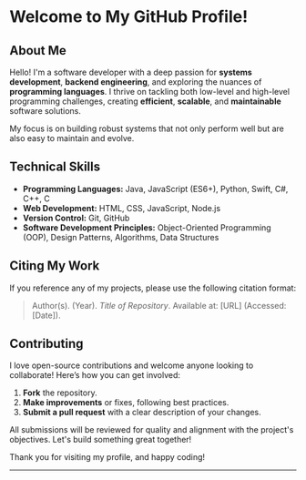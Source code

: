 # Welcome to My GitHub Profile!

## About Me
Hello! I'm a software developer with a deep passion for **systems development**, **backend engineering**, and exploring the nuances of **programming languages**. I thrive on tackling both low-level and high-level programming challenges, creating **efficient**, **scalable**, and **maintainable** software solutions.

My focus is on building robust systems that not only perform well but are also easy to maintain and evolve.

## Technical Skills
- **Programming Languages:** Java, JavaScript (ES6+), Python, Swift, C#, C++, C
- **Web Development:** HTML, CSS, JavaScript, Node.js
- **Version Control:** Git, GitHub
- **Software Development Principles:** Object-Oriented Programming (OOP), Design Patterns, Algorithms, Data Structures

## Citing My Work
If you reference any of my projects, please use the following citation format:

> Author(s). (Year). _Title of Repository_. Available at: [URL] (Accessed: [Date]).

## Contributing
I love open-source contributions and welcome anyone looking to collaborate! Here’s how you can get involved:

1. **Fork** the repository.
2. **Make improvements** or fixes, following best practices.
3. **Submit a pull request** with a clear description of your changes.

All submissions will be reviewed for quality and alignment with the project's objectives. Let's build something great together!

Thank you for visiting my profile, and happy coding!

---

